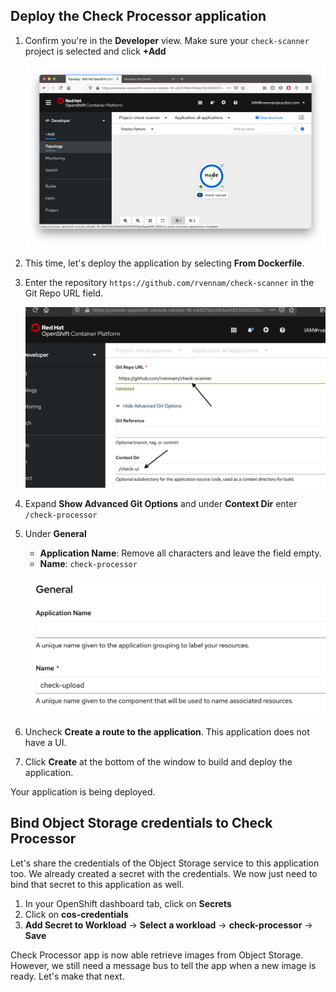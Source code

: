 ## Deploy the Check Processor application

1. Confirm you're in the **Developer** view. Make sure your `check-scanner` project is selected and click **+Add**

    ![](../assets/check-ui-topology.png)

2. This time, let's deploy the application by selecting **From Dockerfile**.

3. Enter the repository `https://github.com/rvennam/check-scanner` in the Git Repo URL field.

    ![](../assets/ocp-configure-git.png)

4. Expand **Show Advanced Git Options** and under **Context Dir** enter `/check-processor`

5. Under **General**
    - **Application Name**: Remove all characters and leave the field empty.
    - **Name**: `check-processor`
   
   ![](../assets/check-upload-name.png)

6. Uncheck **Create a route to the application**. This application does not have a UI.
   
1. Click **Create** at the bottom of the window to build and deploy the application.

Your application is being deployed.

## Bind Object Storage credentials to Check Processor
Let's share the credentials of the Object Storage service to this application too. We already created a secret with the credentials. We now just need to bind that secret to this application as well.

1. In your OpenShift dashboard tab, click on **Secrets** 
2. Click on **cos-credentials**
3. **Add Secret to Workload** -> **Select a workload** -> **check-processor** -> **Save**

Check Processor app is now able retrieve images from Object Storage. However, we still need a message bus to tell the app when a new image is ready. Let's make that next.